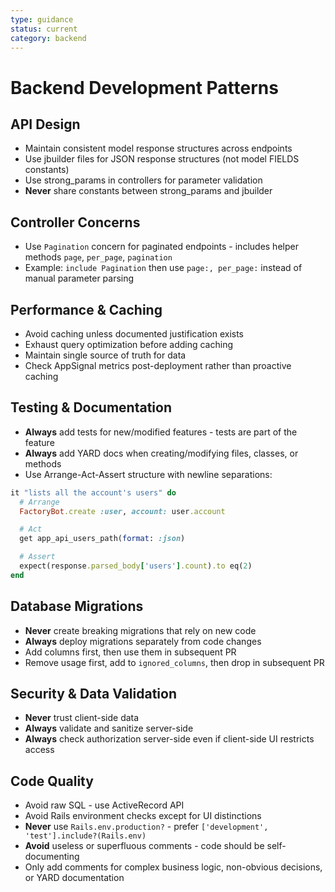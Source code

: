 ```yaml
---
type: guidance
status: current
category: backend
---
```


# Backend Development Patterns

## API Design
- Maintain consistent model response structures across endpoints
- Use jbuilder files for JSON response structures (not model FIELDS constants)
- Use strong_params in controllers for parameter validation
- **Never** share constants between strong_params and jbuilder

## Controller Concerns
- Use `Pagination` concern for paginated endpoints - includes helper methods `page`, `per_page`, `pagination`
- Example: `include Pagination` then use `page:, per_page:` instead of manual parameter parsing

## Performance & Caching
- Avoid caching unless documented justification exists
- Exhaust query optimization before adding caching
- Maintain single source of truth for data
- Check AppSignal metrics post-deployment rather than proactive caching

## Testing & Documentation
- **Always** add tests for new/modified features - tests are part of the feature
- **Always** add YARD docs when creating/modifying files, classes, or methods
- Use Arrange-Act-Assert structure with newline separations:
```ruby
it "lists all the account's users" do
  # Arrange
  FactoryBot.create :user, account: user.account

  # Act
  get app_api_users_path(format: :json)

  # Assert
  expect(response.parsed_body['users'].count).to eq(2)
end
```

## Database Migrations
- **Never** create breaking migrations that rely on new code
- **Always** deploy migrations separately from code changes
- Add columns first, then use them in subsequent PR
- Remove usage first, add to `ignored_columns`, then drop in subsequent PR

## Security & Data Validation
- **Never** trust client-side data
- **Always** validate and sanitize server-side
- **Always** check authorization server-side even if client-side UI restricts access

## Code Quality
- Avoid raw SQL - use ActiveRecord API
- Avoid Rails environment checks except for UI distinctions
- **Never** use `Rails.env.production?` - prefer `['development', 'test'].include?(Rails.env)`
- **Avoid** useless or superfluous comments - code should be self-documenting
- Only add comments for complex business logic, non-obvious decisions, or YARD documentation